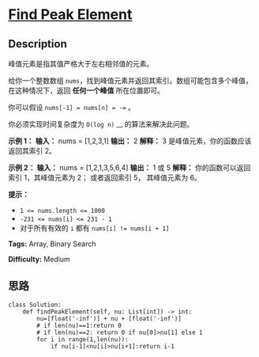 # [Find Peak Element][title]

## Description

峰值元素是指其值严格大于左右相邻值的元素。

给你一个整数数组 `nums`，找到峰值元素并返回其索引。数组可能包含多个峰值，在这种情况下，返回 **任何一个峰值** 所在位置即可。

你可以假设 `nums[-1] = nums[n] = -∞` 。

你必须实现时间复杂度为 `O(log n)` __ 的算法来解决此问题。



**示例 1：**
            **输入：** nums = [1,2,3,1]    **输出：** 2    **解释：** 3 是峰值元素，你的函数应该返回其索引 2。

**示例  2：**
            **输入：** nums = [1,2,1,3,5,6,4]    **输出：** 1 或 5     **解释：** 你的函数可以返回索引 1，其峰值元素为 2；         或者返回索引 5， 其峰值元素为 6。    



**提示：**

  * `1 <= nums.length <= 1000`
  * `-231 <= nums[i] <= 231 - 1`
  * 对于所有有效的 `i` 都有 `nums[i] != nums[i + 1]`


**Tags:** Array, Binary Search

**Difficulty:** Medium

## 思路

``` python3
class Solution:
    def findPeakElement(self, nu: List[int]) -> int:
        nu=[float('-inf')] + nu + [float('-inf')]
        # if len(nu)==1:return 0
        # if len(nu)==2: return 0 if nu[0]>nu[1] else 1
        for i in range(1,len(nu)):
            if nu[i-1]<nu[i]>nu[i+1]:return i-1
```

[title]: https://leetcode-cn.com/problems/find-peak-element
